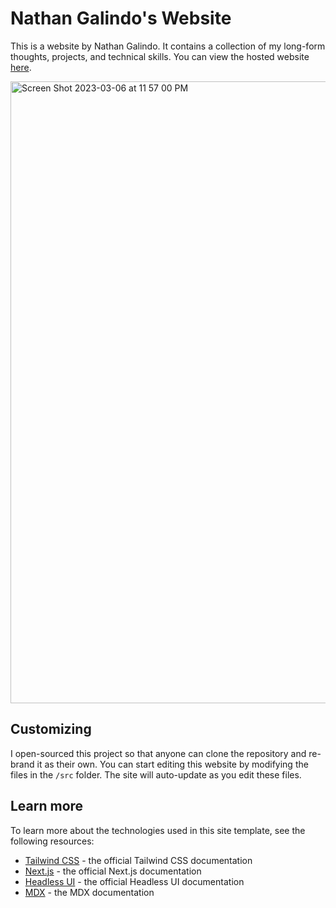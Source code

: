 # Nathan Galindo's Website
This is a website by Nathan Galindo. It contains a collection of my long-form thoughts, projects, and technical skills. You can view the hosted website [here](https://nathan-galindo.vercel.app/).

<img width="995" alt="Screen Shot 2023-03-06 at 11 57 00 PM" src="https://user-images.githubusercontent.com/85138723/223333223-428f94d7-dc13-4948-8088-5ca1d25897f4.png">

## Customizing

I open-sourced this project so that anyone can clone the repository and re-brand it as their own. You can start editing this website by modifying the files in the `/src` folder. The site will auto-update as you edit these files.

## Learn more

To learn more about the technologies used in this site template, see the following resources:

- [Tailwind CSS](https://tailwindcss.com/docs) - the official Tailwind CSS documentation
- [Next.js](https://nextjs.org/docs) - the official Next.js documentation
- [Headless UI](https://headlessui.dev) - the official Headless UI documentation
- [MDX](https://mdxjs.com) - the MDX documentation
